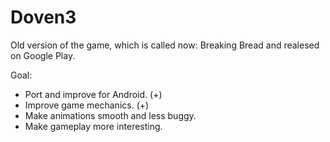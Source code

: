 # Doven3

Old version of the game, which is called now: Breaking Bread and realesed on Google Play.

Goal:
- Port and improve for Android. (+)
- Improve game mechanics. (+)
- Make animations smooth and less buggy.
- Make gameplay more interesting.
